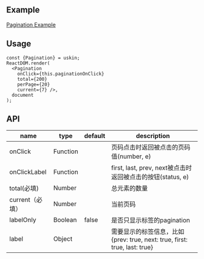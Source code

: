 ## Example
<a href="./pagination.html" target="_blank">Pagination Example</a>

## Usage
```
const {Pagination} = uskin;
ReactDOM.render(
  <Pagination 
    onClick={this.paginationOnClick}
    total={200}
    perPage={20}
    current={7} />,
  document
);
```

## API
<table>
  <thead>
    <tr>
      <th style="width: 100px;">name</th>
      <th style="width: 50px;">type</th>
      <th style="width: 50px;">default</th>
      <th>description</th>
    </tr>
  </thead>
  <tbody>
    <tr>
      <td>onClick</td>
      <td>Function</td>
      <td></td>
      <td>页码点击时返回被点击的页码值(number, e)</td>
    </tr>
    <tr>
      <td>onClickLabel</td>
      <td>Function</td>
      <td></td>
      <td>first, last, prev, next被点击时返回被点击的按钮(status, e)</td>
    </tr>
    <tr>
      <td>total(必填)</td>
      <td>Number</td>
      <td></td>
      <td>总元素的数量</td>
    </tr>
    <tr>
      <td>current（必填）</td>
      <td>Number</td>
      <td></td>
      <td>当前页码</td>
    </tr>
    <tr>
      <td>labelOnly</td>
      <td>Boolean</td>
      <td>false</td>
      <td>是否只显示标签的pagination</td>
    </tr>
    <tr>
      <td>label</td>
      <td>Object</td>
      <td></td>
      <td>需要显示的标签信息，比如{prev: true, next: true, first: true, last: true}</td>
    </tr>
  </tbody>
</table>
